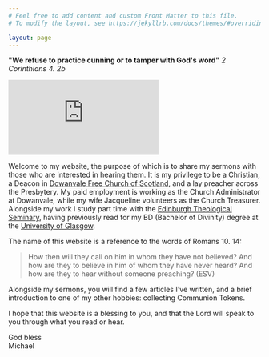 ```yaml
---
# Feel free to add content and custom Front Matter to this file.
# To modify the layout, see https://jekyllrb.com/docs/themes/#overriding-theme-defaults

layout: page
---
```

<script>
function redirectToPage() {
  const currentDate = new Date();
  const dayOfWeek = currentDate.getDay(); // 0 = Sunday, 1 = Monday, ..., 6 = Saturday

  if (dayOfWeek === 0) {
    // Redirect to the desired page on Sundays
    window.location.replace('/sabbath'); // Replace '/path/to/sunday-page' with the actual URL of your Sunday page
  }
}

// Call the function when the page loads
window.onload = redirectToPage;
</script>

**"We refuse to practice cunning or to tamper with God's word"**
*2 Corinthians 4. 2b*

<script src="https://www.biblegateway.com/votd/votd.write.callback.js"></script>
<script src="https://www.biblegateway.com/votd/get/?format=json&version=ESVUK&callback=BG.votdWriteCallback"></script>
<!-- alternative for no javascript -->
<noscript>
<iframe framespacing="0" frameborder="no" src="https://www.biblegateway.com/votd/get/?format=html&version=ESVUK">View Verse of the Day</iframe>
</noscript><br> 

<html>
    <label id="lblGreetings"></label>

<script>
    var myDate = new Date();
    var hrs = myDate.getHours();

    var greet;

    if (hrs < 12)
        greet = 'Good morning, or madainn mhath';
    else if (hrs >= 12 && hrs <= 17)
        greet = 'Good afternoon, or feasgar math';
    else if (hrs >= 17 && hrs <= 24)
        greet = 'Good evening, or feasgar math';

    document.getElementById('lblGreetings').innerHTML =
        '<b>' + greet + '!</b>';
</script>
</html>

Welcome to my website, the purpose of which is to share my sermons with those who are interested in hearing them. It is my privilege to be a Christian, a Deacon in [Dowanvale Free Church of Scotland](https://www.dowanvale.org), and a lay preacher across the Presbytery. My paid employment is working as the Church Administrator at Dowanvale, while my wife Jacqueline volunteers as the Church Treasurer. Alongside my work I study part time with the [Edinburgh Theological Seminary](https://www.ets.ac.uk), having previously read for my BD (Bachelor of Divinity) degree at the [University of Glasgow](https://glasgow.ac.uk).

The name of this website is a reference to the words of Romans 10. 14:

> How then will they call on him in whom they have not believed?
> And how are they to believe in him of whom they have never heard?
> And how are they to hear without someone preaching? (ESV)

Alongside my sermons, you will find a few articles I've written, and a brief introduction to one of my other hobbies: collecting Communion Tokens.

I hope that this website is a blessing to you, and that the Lord will speak to you through what you read or hear.

God bless <br>
Michael
